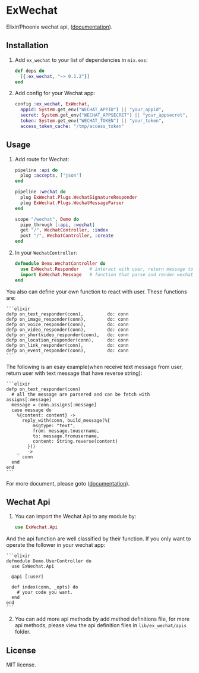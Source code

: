 # ExWechat

Elixir/Phoenix wechat api, ([documentation](http://hexdocs.pm/ex_wechat/)).

## Installation

1. Add `ex_wechat` to your list of dependencies in `mix.exs`:

    ```elixir
    def deps do
      [{:ex_wechat, "~> 0.1.2"}]
    end
    ```

2. Add config for your Wechat app:

    ```elixir
    config :ex_wechat, ExWechat,
      appid: System.get_env("WECHAT_APPID") || "your_appid",
      secret: System.get_env("WECHAT_APPSECRET") || "your_appsecret",
      token: System.get_env("WECHAT_TOKEN") || "your_token",
      access_token_cache: "/tmp/access_token"
    ```

## Usage

1. Add route for Wechat:

    ```elixir
    pipeline :api do
      plug :accepts, ["json"]
    end

    pipeline :wechat do
      plug ExWechat.Plugs.WechatSignatureResponder
      plug ExWechat.Plugs.WechatMessageParser
    end

    scope "/wechat", Demo do
      pipe_through [:api, :wechat]
      get "/", WechatController, :index
      post "/", WechatController, :create
    end
    ```
2. In your `WechatController`:

    ```elixir
    defmodule Demo.WechatController do
      use ExWechat.Responder    # interact with user, return message to user
      import ExWechat.Message   # function that parse and render wechat message
    end
    ```
You also can define your own function to react with user.
These functions are:

    ```elixir
    defp on_text_responder(conn),         do: conn
    defp on_image_responder(conn),        do: conn
    defp on_voice_responder(conn),        do: conn
    defp on_video_responder(conn),        do: conn
    defp on_shortvideo_responder(conn),   do: conn
    defp on_location_responder(conn),     do: conn
    defp on_link_responder(conn),         do: conn
    defp on_event_responder(conn),        do: conn
    ```
The following is an esay example(when receive text message from user, return user with text message that have reverse string):

    ```elixir
    defp on_text_responder(conn)
      # all the message are parsered and can be fetch with assigns[:message]
      message = conn.assigns[:message]  
      case message do
        %{content: content} ->
          reply_with(conn, build_message(%{
              msgtype: "text",
              from: message.tousername,
              to: message.fromusername,
              content: String.reverse(content)
            }))
        _   ->
          conn
      end
    end
    ```
For more document, please goto ([documentation](http://hexdocs.pm/ex_wechat/)).

## Wechat Api
1. You can import the Wechat Api to any module by:

    ```elixir
    use ExWechat.Api
    ```
And the api function are well classified by their function. If you only want to operate the follower in your wechat app:

    ```elixir
    defmodule Demo.UserController do
      use ExWechat.Api

      @api [:user]

      def index(conn, _opts) do
        # your code you want.
      end
    end
    ```
2. You can add more api methods by add method definitions file, for more api methods, please view the api definition files in `lib/ex_wechat/apis` folder.

## License
MIT license.
